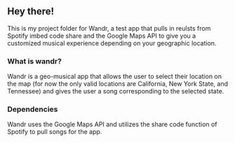 ## Hey there!

This is my project folder for Wandr, a test app that pulls in reulsts from Spotify imbed code share and the Google Maps API to give you a customized musical experience depending on your geographic location.

### What is wandr?

Wandr is a geo-musical app that allows the user to select their location on the map (for now the only valid locations are California, New York State, and Tennessee) and gives the user a song corresponding to the selected state.

### Dependencies

Wandr uses the Google Maps API and utilizes the share code function of Spotify to pull songs for the app.
